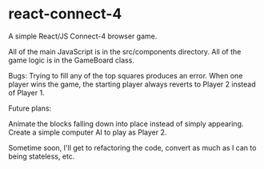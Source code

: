 # react-connect-4
A simple React/JS Connect-4 browser game.

All of the main JavaScript is in the src/components directory.
All of the game logic is in the GameBoard class.

Bugs:
Trying to fill any of the top squares produces an error.  When one player wins the game, the starting player always reverts to Player 2 instead of Player 1.

Future plans:

Animate the blocks falling down into place instead of simply appearing.
Create a simple computer AI to play as Player 2.

Sometime soon, I'll get to refactoring the code, convert as much as I can to being stateless, etc.
